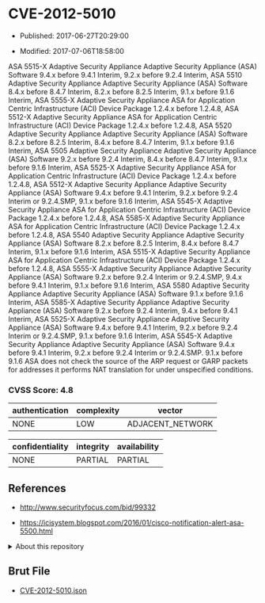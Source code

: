 # CVE-2012-5010

- Published: 2017-06-27T20:29:00

- Modified: 2017-07-06T18:58:00

ASA 5515-X Adaptive Security Appliance Adaptive Security Appliance (ASA) Software 9.4.x before 9.4.1 Interim, 9.2.x before 9.2.4 Interim, ASA 5510 Adaptive Security Appliance Adaptive Security Appliance (ASA) Software 8.4.x before 8.4.7 Interim, 8.2.x before 8.2.5 Interim, 9.1.x before 9.1.6 Interim, ASA 5555-X Adaptive Security Appliance ASA for Application Centric Infrastructure (ACI) Device Package 1.2.4.x before 1.2.4.8, ASA 5512-X Adaptive Security Appliance ASA for Application Centric Infrastructure (ACI) Device Package 1.2.4.x before 1.2.4.8, ASA 5520 Adaptive Security Appliance Adaptive Security Appliance (ASA) Software 8.2.x before 8.2.5 Interim, 8.4.x before 8.4.7 Interim, 9.1.x before 9.1.6 Interim, ASA 5505 Adaptive Security Appliance Adaptive Security Appliance (ASA) Software 9.2.x before 9.2.4 Interim, 8.4.x before 8.4.7 Interim, 9.1.x before 9.1.6 Interim, ASA 5525-X Adaptive Security Appliance ASA for Application Centric Infrastructure (ACI) Device Package 1.2.4.x before 1.2.4.8, ASA 5512-X Adaptive Security Appliance Adaptive Security Appliance (ASA) Software 9.4.x before 9.4.1 Interim, 9.2.x before 9.2.4 Interim or 9.2.4.SMP, 9.1.x before 9.1.6 Interim, ASA 5545-X Adaptive Security Appliance ASA for Application Centric Infrastructure (ACI) Device Package 1.2.4.x before 1.2.4.8, ASA 5585-X Adaptive Security Appliance ASA for Application Centric Infrastructure (ACI) Device Package 1.2.4.x before 1.2.4.8, ASA 5540 Adaptive Security Appliance Adaptive Security Appliance (ASA) Software 8.2.x before 8.2.5 Interim, 8.4.x before 8.4.7 Interim, 9.1.x before 9.1.6 Interim, ASA 5515-X Adaptive Security Appliance ASA for Application Centric Infrastructure (ACI) Device Package 1.2.4.x before 1.2.4.8, ASA 5555-X Adaptive Security Appliance Adaptive Security Appliance (ASA) Software 9.2.x before 9.2.4 Interim or 9.2.4.SMP, 9.4.x before 9.4.1 Interim, 9.1.x before 9.1.6 Interim, ASA 5580 Adaptive Security Appliance Adaptive Security Appliance (ASA) Software 9.1.x before 9.1.6 Interim, ASA 5585-X Adaptive Security Appliance Adaptive Security Appliance (ASA) Software 9.2.x before 9.2.4 Interim, 9.4.x before 9.4.1 Interim, ASA 5525-X Adaptive Security Appliance Adaptive Security Appliance (ASA) Software 9.4.x before 9.4.1 Interim, 9.2.x before 9.2.4 Interim or 9.2.4.SMP, 9.1.x before 9.1.6 Interim, ASA 5545-X Adaptive Security Appliance Adaptive Security Appliance (ASA) Software 9.4.x before 9.4.1 Interim, 9.2.x before 9.2.4 Interim or 9.2.4.SMP. 9.1.x before 9.1.6 ASA does not check the source of the ARP request or GARP packets for addresses it performs NAT translation for under unspecified conditions.

### CVSS Score: **4.8**

| authentication | complexity | vector |
| --- | --- | --- |
| NONE | LOW | ADJACENT_NETWORK |

| confidentiality | integrity | availability |
| --- | --- | --- |
| NONE | PARTIAL | PARTIAL |

## References

* http://www.securityfocus.com/bid/99332

* https://icisystem.blogspot.com/2016/01/cisco-notification-alert-asa-5500.html

<details>
<summary>About this repository</summary> 

  This repository is part of the project [Live Hack CVE](https://github.com/Live-Hack-CVE). Main website can be found [www.live-hack.org](https://www.live-hack.org) 
  
  Made by [Sn0wAlice](https://github.com/Sn0wAlice) for the people that care about security and need to have a feed of the latest CVEs. Hope you enjoy it, don't forget to star the repo and follow me on [Twitter](https://twitter.com/Sn0wAlice) and [Github](https://github.com/Sn0wAlice). And that is my [personnal website](https://www.alice-snow.me/)

  - [Home Page](https://github.com/Live-Hack-CVE)
  - [Framework](https://github.com/Live-Hack-CVE/cve-framework)
  - [CVE database](https://github.com/Live-Hack-CVE/full_database)
  - [Changelog](https://github.com/Live-Hack-CVE/Changelog)
</details>

## Brut File

* [CVE-2012-5010.json](https://raw.githubusercontent.com/Live-Hack-CVE/full_database/main/cves/2012/CVE-2012-5010.json)

